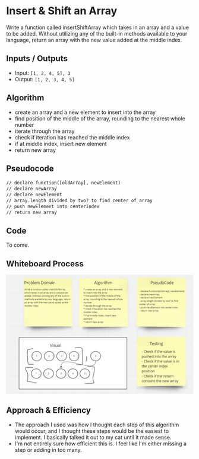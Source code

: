# Insert & Shift an Array
Write a function called insertShiftArray which takes in an array and a value to be added. Without utilizing any of the built-in methods available to your language, return an array with the new value added at the middle index.

## Inputs / Outputs

* Input: `[1, 2, 4, 5], 3` 
* Output: `[1, 2, 3, 4, 5]`

## Algorithm
* create an array and a new element to insert into the array
* find position of the middle of the array, rounding to the nearest whole number
* iterate through the array
* check if iteration has reached the middle index
* if at middle index, insert new element
* return new array

## Pseudocode

```plaintext
// declare function([oldArray], newElement)
// declare newArray
// declare newElement
// array.length divided by two? to find center of array
// push newElement into centerIndex
// return new array

```

## Code
To come.

## Whiteboard Process
![Whiteboard Image](./array-insert.PNG)

## Approach & Efficiency
* The approach I used was how I thought each step of this algorithm would occur, and I thought these steps would be the easiest to implement. I basically talked it out to my cat until it made sense. 
* I'm not entirely sure how efficient this is. I feel like I'm either missing a step or adding in too many. 
